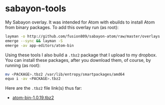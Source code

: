 # sabayon-tools
My Sabayon overlay. It was intended for Atom with ebuilds to install Atom from binary packages. To add this overlay run (as root):
```sh
layman -o http://github.com/fusion809/sabayon-atom/raw/master/overlays.xml -f -a sabayon-atom
emerge --sync && layman -S
emerge -av app-editors/atom-bin
```
Using these tools I also build a `.tbz2` package that I upload to my dropbox. You can install these packages, after you download them, of course, by running (as root):
```sh
mv <PACKAGE>.tbz2 /var/lib/entropy/smartpackages/amd64
equo i -av <PACKAGE>.tbz2
```

Here are the `.tbz2` file link(s) thus far:

* [atom-bin-1.0.19.tbz2](https://www.dropbox.com/s/022p859caksc8n5/app-editors%3Aatom-bin-1.0.19.6ed20337769926bee9f50a87cee36e3e04fb840b~9999.tbz2?dl=1)
